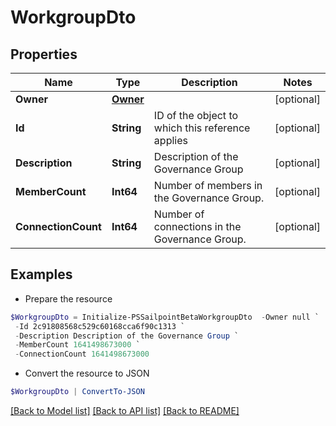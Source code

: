# WorkgroupDto
## Properties

Name | Type | Description | Notes
------------ | ------------- | ------------- | -------------
**Owner** | [**Owner**](Owner.md) |  | [optional] 
**Id** | **String** | ID of the object to which this reference applies | [optional] 
**Description** | **String** | Description of the Governance Group | [optional] 
**MemberCount** | **Int64** | Number of members in the Governance Group. | [optional] 
**ConnectionCount** | **Int64** | Number of connections in the Governance Group. | [optional] 

## Examples

- Prepare the resource
```powershell
$WorkgroupDto = Initialize-PSSailpointBetaWorkgroupDto  -Owner null `
 -Id 2c91808568c529c60168cca6f90c1313 `
 -Description Description of the Governance Group `
 -MemberCount 1641498673000 `
 -ConnectionCount 1641498673000
```

- Convert the resource to JSON
```powershell
$WorkgroupDto | ConvertTo-JSON
```

[[Back to Model list]](../README.md#documentation-for-models) [[Back to API list]](../README.md#documentation-for-api-endpoints) [[Back to README]](../README.md)


